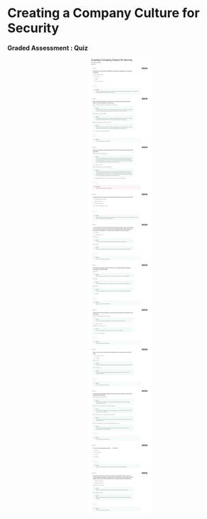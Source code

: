 # Creating a Company Culture for Security

**Graded Assessment : Quiz**

<p align="center">
  <img src="../Assets/Week 6_Quizz.png" alt="Creating a Company Culture for Security" />
</p>